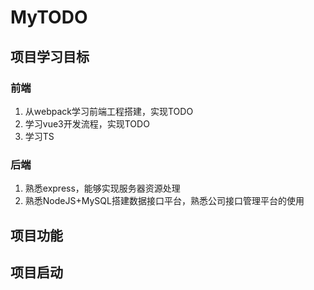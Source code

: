 # MyTODO
## 项目学习目标
### 前端
1. 从webpack学习前端工程搭建，实现TODO
2. 学习vue3开发流程，实现TODO
3. 学习TS

### 后端
1. 熟悉express，能够实现服务器资源处理
2. 熟悉NodeJS+MySQL搭建数据接口平台，熟悉公司接口管理平台的使用
## 项目功能

## 项目启动